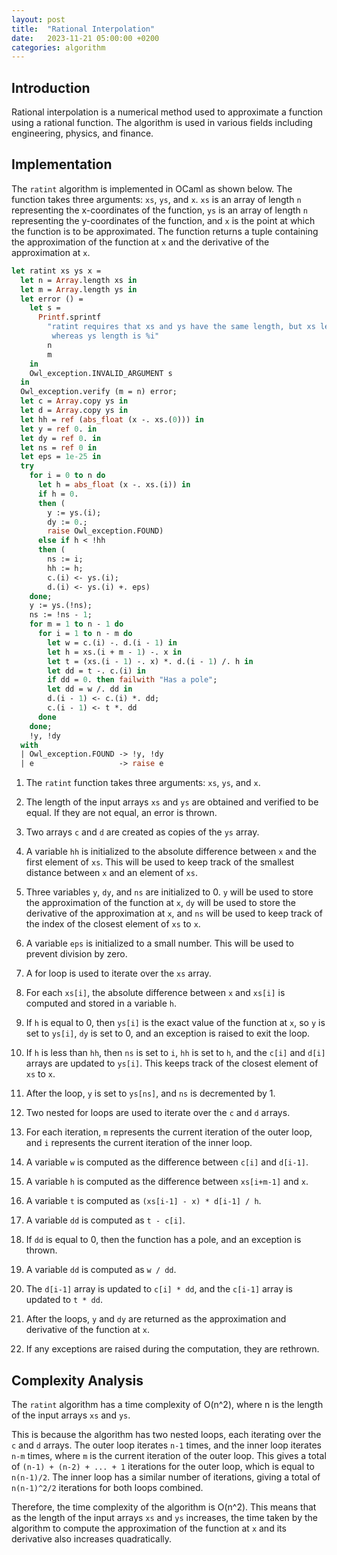 ```yaml
---
layout: post
title:  "Rational Interpolation"
date:   2023-11-21 05:00:00 +0200
categories: algorithm
---
```


## Introduction  
Rational interpolation is a numerical method used to approximate a function using a rational function. The algorithm is used in various fields including engineering, physics, and finance.  

## Implementation  
The `ratint` algorithm is implemented in OCaml as shown below. The function takes three arguments: `xs`, `ys`, and `x`. `xs` is an array of length `n` representing the x-coordinates of the function, `ys` is an array of length `n` representing the y-coordinates of the function, and `x` is the point at which the function is to be approximated. The function returns a tuple containing the approximation of the function at `x` and the derivative of the approximation at `x`.  
   
```ocaml  
let ratint xs ys x =  
  let n = Array.length xs in  
  let m = Array.length ys in  
  let error () =  
    let s =  
      Printf.sprintf  
        "ratint requires that xs and ys have the same length, but xs length is %i \  
         whereas ys length is %i"  
        n  
        m  
    in  
    Owl_exception.INVALID_ARGUMENT s  
  in  
  Owl_exception.verify (m = n) error;  
  let c = Array.copy ys in  
  let d = Array.copy ys in  
  let hh = ref (abs_float (x -. xs.(0))) in  
  let y = ref 0. in  
  let dy = ref 0. in  
  let ns = ref 0 in  
  let eps = 1e-25 in  
  try  
    for i = 0 to n do  
      let h = abs_float (x -. xs.(i)) in  
      if h = 0.  
      then (  
        y := ys.(i);  
        dy := 0.;  
        raise Owl_exception.FOUND)  
      else if h < !hh  
      then (  
        ns := i;  
        hh := h;  
        c.(i) <- ys.(i);  
        d.(i) <- ys.(i) +. eps)  
    done;  
    y := ys.(!ns);  
    ns := !ns - 1;  
    for m = 1 to n - 1 do  
      for i = 1 to n - m do  
        let w = c.(i) -. d.(i - 1) in  
        let h = xs.(i + m - 1) -. x in  
        let t = (xs.(i - 1) -. x) *. d.(i - 1) /. h in  
        let dd = t -. c.(i) in  
        if dd = 0. then failwith "Has a pole";  
        let dd = w /. dd in  
        d.(i - 1) <- c.(i) *. dd;  
        c.(i - 1) <- t *. dd  
      done  
    done;  
    !y, !dy  
  with  
  | Owl_exception.FOUND -> !y, !dy  
  | e                   -> raise e  
```  
   
1. The `ratint` function takes three arguments: `xs`, `ys`, and `x`.  
   
2. The length of the input arrays `xs` and `ys` are obtained and verified to be equal. If they are not equal, an error is thrown.  
   
3. Two arrays `c` and `d` are created as copies of the `ys` array.  
   
4. A variable `hh` is initialized to the absolute difference between `x` and the first element of `xs`. This will be used to keep track of the smallest distance between `x` and an element of `xs`.  
   
5. Three variables `y`, `dy`, and `ns` are initialized to 0. `y` will be used to store the approximation of the function at `x`, `dy` will be used to store the derivative of the approximation at `x`, and `ns` will be used to keep track of the index of the closest element of `xs` to `x`.  
   
6. A variable `eps` is initialized to a small number. This will be used to prevent division by zero.  
   
7. A for loop is used to iterate over the `xs` array.  
   
8. For each `xs[i]`, the absolute difference between `x` and `xs[i]` is computed and stored in a variable `h`.  
   
9. If `h` is equal to 0, then `ys[i]` is the exact value of the function at `x`, so `y` is set to `ys[i]`, `dy` is set to 0, and an exception is raised to exit the loop.  
   
10. If `h` is less than `hh`, then `ns` is set to `i`, `hh` is set to `h`, and the `c[i]` and `d[i]` arrays are updated to `ys[i]`. This keeps track of the closest element of `xs` to `x`.  
   
11. After the loop, `y` is set to `ys[ns]`, and `ns` is decremented by 1.  
   
12. Two nested for loops are used to iterate over the `c` and `d` arrays.  
   
13. For each iteration, `m` represents the current iteration of the outer loop, and `i` represents the current iteration of the inner loop.  
   
14. A variable `w` is computed as the difference between `c[i]` and `d[i-1]`.  
   
15. A variable `h` is computed as the difference between `xs[i+m-1]` and `x`.  
   
16. A variable `t` is computed as `(xs[i-1] - x) * d[i-1] / h`.  
   
17. A variable `dd` is computed as `t - c[i]`.  
   
18. If `dd` is equal to 0, then the function has a pole, and an exception is thrown.  
   
19. A variable `dd` is computed as `w / dd`.  
   
20. The `d[i-1]` array is updated to `c[i] * dd`, and the `c[i-1]` array is updated to `t * dd`.  
   
21. After the loops, `y` and `dy` are returned as the approximation and derivative of the function at `x`.  
   
22. If any exceptions are raised during the computation, they are rethrown.   
  
## Complexity Analysis  
The `ratint` algorithm has a time complexity of O(n^2), where n is the length of the input arrays `xs` and `ys`.   
  
This is because the algorithm has two nested loops, each iterating over the `c` and `d` arrays. The outer loop iterates `n-1` times, and the inner loop iterates `n-m` times, where `m` is the current iteration of the outer loop. This gives a total of `(n-1) + (n-2) + ... + 1` iterations for the outer loop, which is equal to `n(n-1)/2`. The inner loop has a similar number of iterations, giving a total of `n(n-1)^2/2` iterations for both loops combined.  
   
Therefore, the time complexity of the algorithm is O(n^2). This means that as the length of the input arrays `xs` and `ys` increases, the time taken by the algorithm to compute the approximation of the function at `x` and its derivative also increases quadratically.